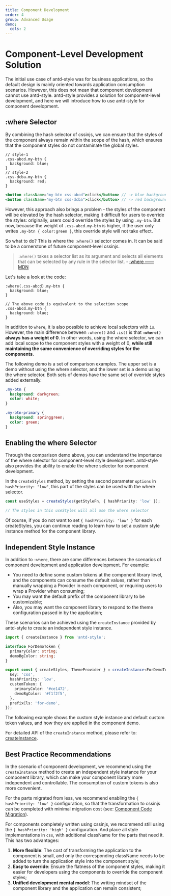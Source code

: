 ```yaml
---
title: Component Development
order: 4
group: Advanced Usage
demo:
  cols: 2
---
```


# Component-Level Development Solution

The initial use case of antd-style was for business applications, so the default design is mainly oriented towards application consumption scenarios. However, this does not mean that component development cannot use antd-style. antd-style provides a solution for component-level development, and here we will introduce how to use antd-style for component development.

## :where Selector

By combining the hash selector of cssinjs, we can ensure that the styles of the component always remain within the scope of the hash, which ensures that the component styles do not contaminate the global styles.

```less
// style-1
.css-abcd.my-btn {
  background: blue;
}
// style-2
.css-dcba.my-btn {
  background: red;
}
```

```jsx | pure
<button className="my-btn css-abcd">click</button> // -> blue background
<button className="my-btn css-dcba">click</button> // -> red background
```

However, this approach also brings a problem - the styles of the component will be elevated by the hash selector, making it difficult for users to override the styles: originally, users could override the styles by using `.my-btn`. But now, because the weight of `.css-abcd.my-btn` is higher, if the user only writes `.my-btn { color:green }`, this override style will not take effect.

So what to do? This is where the `:where()` selector comes in. It can be said to be a cornerstone of future component-level cssinjs.

> `:where()` takes a selector list as its argument and selects all elements that can be selected by any rule in the selector list. - [:where —— MDN](https://developer.mozilla.org/en-US/docs/Web/CSS/:where)

Let's take a look at the code:

```less
:where(.css-abcd).my-btn {
  background: blue;
}

// The above code is equivalent to the selection scope
.css-abcd.my-btn {
  background: blue;
}
```

In addition to `where`, it is also possible to achieve local selectors with `is`. However, the main difference between `:where()` and `:is()` is that **`:where()` always has a weight of 0**. In other words, using the where selector, we can add local scope to the component styles with a weight of 0, **while still maintaining the same convenience of overriding styles for the components**.

The following demo is a set of comparison examples. The upper set is a demo without using the where selector, and the lower set is a demo using the where selector. Both sets of demos have the same set of override styles added externally.

```css
.my-btn {
  background: darkgreen;
  color: white;
}

.my-btn-primary {
  background: springgreen;
  color: green;
}
```

<code src="../demos/guide/component-usage/demo"></code>

## Enabling the where Selector

Through the comparison demo above, you can understand the importance of the where selector for component-level style development. antd-style also provides the ability to enable the where selector for component development.

In the `createStyles` method, by setting the second parameter `options` in `hashPriority: "low"`, this part of the styles can be used with the where selector.

```ts
const useStyles = createStyles(getStyleFn, { hashPriority: 'low' });

// The styles in this useStyles will all use the where selector
```

Of course, if you do not want to set `{ hashPriority: 'low' }` for each createStyles, you can continue reading to learn how to set a custom style instance method for the component library.

## Independent Style Instance

In addition to `:where`, there are some differences between the scenarios of component development and application development. For example:

- You need to define some custom tokens at the component library level, and the components can consume the default values, rather than manually wrapping a Provider in each component, or requiring users to wrap a Provider when consuming;
- You may want the default prefix of the component library to be customizable;
- Also, you may want the component library to respond to the theme configuration passed in by the application;

These scenarios can be achieved using the `createInstance` provided by antd-style to create an independent style instance.

```ts
import { createInstance } from 'antd-style';

interface ForDemoToken {
  primaryColor: string;
  demoBgColor: string;
}

export const { createStyles, ThemeProvider } = createInstance<ForDemoToken>({
  key: 'css',
  hashPriority: 'low',
  customToken: {
    primaryColor: '#ce1472',
    demoBgColor: '#f1f2f5',
  },
  prefixCls: 'for-demo',
});
```

The following example shows the custom style instance and default custom token values, and how they are applied in the component demo.

<code src="../demos/guide/component-usage/CustomInstance"></code>

For detailed API of the `createInstance` method, please refer to: [createInstance](/api/create-instance).

## Best Practice Recommendations

In the scenario of component development, we recommend using the `createInstance` method to create an independent style instance for your component library, which can make your component library more independent and controllable. The consumption of custom tokens is also more convenient.

For the parts migrated from less, we recommend enabling the `{ hashPriority: 'low' }` configuration, so that the transformation to cssinjs can be completed with minimal migration cost (see: [Component Code Migration](/guide/migrate-less-component)).

For components completely written using cssinjs, we recommend still using the `{ hashPriority: 'high' }` configuration. And place all style implementations in `css`, with additional className for the parts that need it. This has two advantages:

1. **More flexible**: The cost of transforming the application to the component is small, and only the corresponding className needs to be added to turn the application style into the component style;
2. **Easy to override**: Ensure the flatness of the component styles, making it easier for developers using the components to override the component styles;
3. **Unified development mental model**: The writing mindset of the component library and the application can remain consistent;
